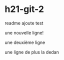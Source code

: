 # h21-git-2
readme ajoute
test

une nouvelle ligne!


une deuxième ligne


une ligne de plus la dedan 
